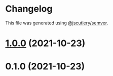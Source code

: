 # Changelog

This file was generated using [@jscutlery/semver](https://github.com/jscutlery/semver).

# [1.0.0](https://github.com/manfredsteyer/nx-libs/compare/v0.1.0...v1.0.0) (2021-10-23)



# 0.1.0 (2021-10-23)
